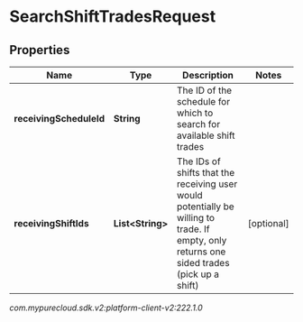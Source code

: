# SearchShiftTradesRequest


## Properties

| Name | Type | Description | Notes |
| ------------ | ------------- | ------------- | ------------- |
| **receivingScheduleId** | **String** | The ID of the schedule for which to search for available shift trades |  |
| **receivingShiftIds** | **List&lt;String&gt;** | The IDs of shifts that the receiving user would potentially be willing to trade. If empty, only returns one sided trades (pick up a shift) |  [optional] |




_com.mypurecloud.sdk.v2:platform-client-v2:222.1.0_
